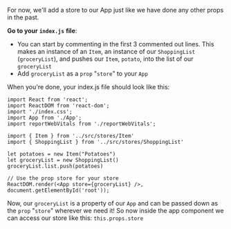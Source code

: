 
For now, we'll add a store to our App just like we have done any other props in the past.

  

**Go to your** **`index.js`** **file**:

  

-   You can start by commenting in the first 3 commented out lines. This makes an instance of an `Item`, an instance of our `ShoppingList` (`groceryList`), and pushes our `Item`, `potato`, into the list of our `groceryList`
-   Add `groceryList` as a `prop` "`store`" to your `App`

  

When you're done, your index.js file should look like this:

```
import React from 'react';
import ReactDOM from 'react-dom';
import './index.css';
import App from './App';
import reportWebVitals from './reportWebVitals';

import { Item } from '../src/stores/Item'
import { ShoppingList } from '../src/stores/ShoppingList'

let potatoes = new Item("Potatoes")
let groceryList = new ShoppingList()
groceryList.list.push(potatoes)

// Use the prop store for your store
ReactDOM.render(<App store={groceryList} />, document.getElementById('root'));
```
  

Now, our `groceryList` is a property of our `App` and can be passed down as the `prop` "`store`" wherever we need it! So now inside the app component we can access our store like this: `this.props.store`
